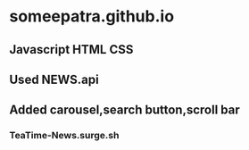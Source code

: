 # someepatra.github.io

## Javascript HTML CSS

## Used NEWS.api

## Added carousel,search button,scroll bar

### TeaTime-News.surge.sh
